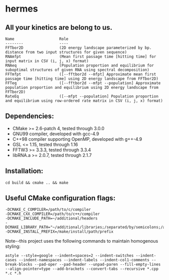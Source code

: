 hermes
======

All your kinetics are belong to us.
-----------------------------------

    Name                    Role
    --------                ----
    FFTbor2D                (2D energy landscape parameterized by bp. distance from two input structures for given sequence)
    RNAmfpt                 (Mean first passage time [hitting time] for input matrix in CSV (i, j, x) format)
    RNAeq                   (Population proportion and equilibrium for suboptimal structures of given RNA using spectral decomposition)
    FFTmfpt                 ([--fftbor2d --mfpt] Approximate mean first passage time [hitting time] using 2D energy landscape from FFTbor2D)
    FFTeq                   ([--fftbor2d --mfpt --population] Approximate population proportion and equilibrium using 2D energy landscape from FFTbor2D)
    RateEq                  ([--mfpt --population] Population proportion and equilibrium using row-ordered rate matrix in CSV (i, j, x) format)
    
Dependencies:
-------------
  
* CMake >= 2.6-patch 4, tested through 3.0.0
* GNU99 compiler, developed with gcc-4.9
* C++98 compiler supporting OpenMP, developed with g++-4.9
* GSL <= 1.15, tested through 1.16
* FFTW3 >= 3.3.3, tested through 3.3.4
* libRNA.a >= 2.0.7, tested through 2.1.7
  

Installation:
-------------

    cd build && cmake .. && make

Useful CMake configuration flags:
---------------------------------

    -DCMAKE_C_COMPILER=/path/to/c/compiler
    -DCMAKE_CXX_COMPILER=/path/to/c++/compiler
    -DCMAKE_INCLUDE_PATH=~/additional/headers
    -DCMAKE_LIBRARY_PATH="~/additional/libraries;/separated/by/semicolons;/and/quoted"
    -DCMAKE_INSTALL_PREFIX=/make/install/path/prefix

Note--this project uses the following commands to maintain homogenous styling:

    astyle --style=google --indent=spaces=2 --indent-switches --indent-cases --indent-namespaces --indent-labels --indent-col1-comments --break-blocks --pad-oper --pad-header --unpad-paren --fill-empty-lines --align-pointer=type --add-brackets --convert-tabs --recursive *.cpp *.c *.h
